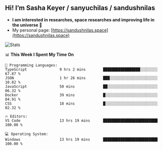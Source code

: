 ## Hi! I’m Sasha Keyer / sanyuchilas / sandushnilas

- **I am interested in researches, space researches and improving life in the universe 🌠**  
- My personal page: [https://sandushnilas.space](https://sandushnilas.space)

![Stats](https://github-readme-stats.vercel.app/api?username=sanyuchilas&show_icons=true&theme=react&hide=issues&count_private=true&layout=compact)

<!--START_SECTION:waka-->
📊 **This Week I Spent My Time On** 

```text
💬 Programming Languages: 
TypeScript               9 hrs 2 mins        █████████████████░░░░░░░░   67.87 % 
JSON                     1 hr 26 mins        ███░░░░░░░░░░░░░░░░░░░░░░   10.82 % 
JavaScript               50 mins             ██░░░░░░░░░░░░░░░░░░░░░░░   06.32 % 
Docker                   39 mins             █░░░░░░░░░░░░░░░░░░░░░░░░   04.91 % 
CSS                      18 mins             █░░░░░░░░░░░░░░░░░░░░░░░░   02.32 % 

🔥 Editors: 
VS Code                  13 hrs 19 mins      █████████████████████████   100.00 % 

💻 Operating System: 
Windows                  13 hrs 19 mins      █████████████████████████   100.00 % 
```


<!--END_SECTION:waka-->
